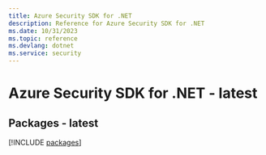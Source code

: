 ```yaml
---
title: Azure Security SDK for .NET
description: Reference for Azure Security SDK for .NET
ms.date: 10/31/2023
ms.topic: reference
ms.devlang: dotnet
ms.service: security
---
```

# Azure Security SDK for .NET - latest
## Packages - latest
[!INCLUDE [packages](security-index.md)]